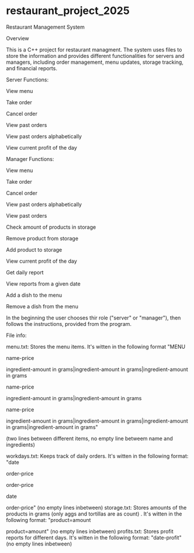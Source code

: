 # restaurant_project_2025
Restaurant Management System

Overview

This is a C++ project for restaurant managment. The system uses files to store the information and provides different functionalities for servers and managers, including order management, menu updates, storage tracking, and financial reports.

Server Functions:

View menu

Take order

Cancel order

View past orders

View past orders alphabetically

View current profit of the day

Manager Functions:

View menu

Take order

Cancel order

View past orders alphabetically

View past orders

Check amount of products in storage

Remove product from storage

Add product to storage

View current profit of the day

Get daily report

View reports from a given date

Add a dish to the menu

Remove a dish from the menu

In the beginning the user chooses thir role ("server" or "manager"), then follows the instructions, 
provided from the program.

File info:

menu.txt: Stores the menu items. It's witten in the following format
"MENU

name-price

ingredient-amount in grams|ingredient-amount in grams|ingredient-amount in grams



name-price

ingredient-amount in grams|ingredient-amount in grams



name-price

ingredient-amount in grams|ingredient-amount in grams|ingredient-amount in grams|ingredient-amount in grams"

(two lines between different items, no empty line betweem name and ingredients)

workdays.txt: Keeps track of daily orders. It's witten in the following format:
"date

order-price

order-price

date

order-price"
(no empty lines inbetween)
storage.txt: Stores amounts of the products in grams (only aggs and tortillas are as count) . It's witten in the following format:
"product=amount

product=amount"
(no empty lines inbetween)
profits.txt: Stores profit reports for different days. It's witten in the following format:
"date-profit"
(no empty lines inbetween)

